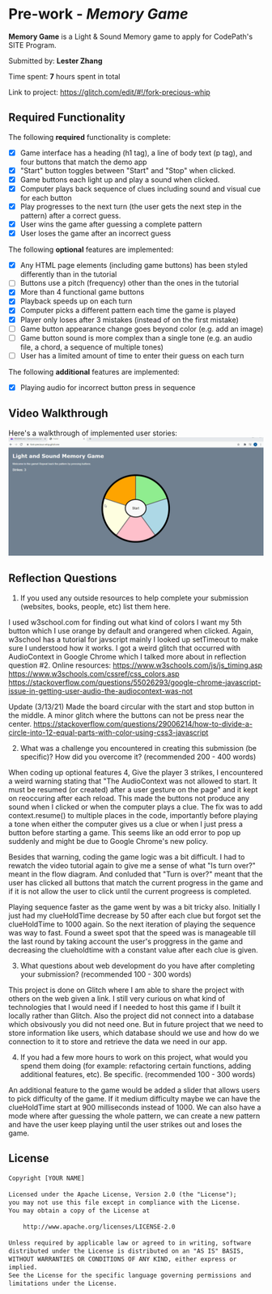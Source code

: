 # Pre-work - *Memory Game*

**Memory Game** is a Light & Sound Memory game to apply for CodePath's SITE Program. 

Submitted by: **Lester Zhang**

Time spent: **7** hours spent in total

Link to project: https://glitch.com/edit/#!/fork-precious-whip

## Required Functionality

The following **required** functionality is complete:

* [X] Game interface has a heading (h1 tag), a line of body text (p tag), and four buttons that match the demo app
* [X] "Start" button toggles between "Start" and "Stop" when clicked. 
* [X] Game buttons each light up and play a sound when clicked. 
* [X] Computer plays back sequence of clues including sound and visual cue for each button
* [X] Play progresses to the next turn (the user gets the next step in the pattern) after a correct guess. 
* [X] User wins the game after guessing a complete pattern
* [X] User loses the game after an incorrect guess

The following **optional** features are implemented:

* [X] Any HTML page elements (including game buttons) has been styled differently than in the tutorial
* [ ] Buttons use a pitch (frequency) other than the ones in the tutorial
* [X] More than 4 functional game buttons
* [X] Playback speeds up on each turn
* [X] Computer picks a different pattern each time the game is played
* [X] Player only loses after 3 mistakes (instead of on the first mistake)
* [ ] Game button appearance change goes beyond color (e.g. add an image)
* [ ] Game button sound is more complex than a single tone (e.g. an audio file, a chord, a sequence of multiple tones)
* [ ] User has a limited amount of time to enter their guess on each turn

The following **additional** features are implemented:

- [X] Playing audio for incorrect button press in sequence

## Video Walkthrough

Here's a walkthrough of implemented user stories:
![](https://github.com/dev-lester94/LightSoundMemoryGame/blob/master/LightSoundMemoryGame2.gif)


## Reflection Questions
1. If you used any outside resources to help complete your submission (websites, books, people, etc) list them here. 

I used w3school.com for finding out what kind of colors I want my 5th button which I use orange by default and orangered when clicked.
Again, w3school has a tutorial for javscript mainly I looked up setTimeout to make sure I understood how it works. I got a weird
glitch that occurred with AudioContext in Google Chrome which I talked more about in reflection question #2.
Online resources: 
https://www.w3schools.com/js/js_timing.asp
https://www.w3schools.com/cssref/css_colors.asp
https://stackoverflow.com/questions/55026293/google-chrome-javascript-issue-in-getting-user-audio-the-audiocontext-was-not 

Update (3/13/21)
Made the board circular with the start and stop button in the middle. A minor glitch where the buttons
can not be press near the center.
https://stackoverflow.com/questions/29006214/how-to-divide-a-circle-into-12-equal-parts-with-color-using-css3-javascript



2. What was a challenge you encountered in creating this submission (be specific)? How did you overcome it? (recommended 200 - 400 words) 

When coding up optional features 4, Give the player 3 strikes, I encountered a weird warning stating that 
"The AudioContext was not allowed to start. It must be resumed (or created) after a user gesture on the page" and it kept on reoccuring
after each reload. This made the buttons not produce any sound when I clicked or when the computer plays a clue.
The fix was to add context.resume() to multiple places in the code, importantly before playing
a tone when either the computer gives us a clue or when I just press a button before starting a game. This seems
like an odd error to pop up suddenly and might be due to Google Chrome's new policy. 

Besides that warning, coding the game logic was a bit difficult. I had to rewatch the video tutorial again to give me a sense
of what "Is turn over?" meant in the flow diagram. And conluded that "Turn is over?" meant that the user has clicked all buttons 
that match the current progress in the game and if it is not allow the user to click until the current progreess is completed.

Playing sequence faster as the game went by was a bit tricky also. Initially I just had my clueHoldTime decrease by 50
after each clue but forgot set the clueHoldTime to 1000 again. So the next iteration of playing the sequence was way to fast.
Found a sweet spot that the speed was is manageable till the last round by taking account
the user's proggress in the game and decreasing the clueholdtime with a constant value after
each clue is given.

3. What questions about web development do you have after completing your submission? (recommended 100 - 300 words) 

This project is done on Glitch where I am able to share the project with others on the web
given a link. I still very curious on what kind of technologies that I would need if I needed
to host this game if I built it locally rather than Glitch. Also the project did not connect
into a database which obsivously you did not need one. But in future project that we need to store information like users, which database
should we use and how do we connection to it to store and retrieve the data we need in our app.

4. If you had a few more hours to work on this project, what would you spend them doing (for example: refactoring certain functions, adding additional features, etc). Be specific. (recommended 100 - 300 words) 

An additional feature to the game would be added a slider that allows users to pick difficulty of the game. If it
medium difficulty maybe we can have the clueHoldTime start at 900 milliseconds instead of 1000. We can
also have a mode where after guessing the whole pattern, we can create a new pattern and have the user
keep playing until the user strikes out and loses the game.



## License

    Copyright [YOUR NAME]

    Licensed under the Apache License, Version 2.0 (the "License");
    you may not use this file except in compliance with the License.
    You may obtain a copy of the License at

        http://www.apache.org/licenses/LICENSE-2.0

    Unless required by applicable law or agreed to in writing, software
    distributed under the License is distributed on an "AS IS" BASIS,
    WITHOUT WARRANTIES OR CONDITIONS OF ANY KIND, either express or implied.
    See the License for the specific language governing permissions and
    limitations under the License.

